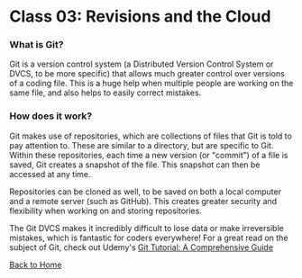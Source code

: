 # Class 03: Revisions and the Cloud

### What is Git?

Git is a version control system (a Distributed Version Control System or DVCS, to be more specific) that allows much greater control over versions of a coding file. This is a huge help when multiple people are working on the same file, and also helps to easily correct mistakes.

### How does it work?

Git makes use of repositories, which are collections of files that Git is told to pay attention to. These are similar to a directory, but are specific to Git. Within these repositories, each time a new version (or "commit") of a file is saved, Git creates a snapshot of the file. This snapshot can then be accessed at any time.

Repositories can be cloned as well, to be saved on both a local computer and a remote server (such as GitHub). This creates greater security and flexibility when working on and storing repositories.

The Git DVCS makes it incredibly difficult to lose data or make irreversible mistakes, which is fantastic for coders everywhere! For a great read on the subject of Git, check out Udemy's [Git Tutorial: A Comprehensive Guide](https://blog.udemy.com/git-tutorial-a-comprehensive-guide/)

[Back to Home](../README.md)
